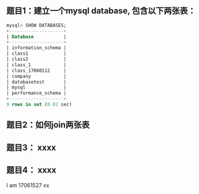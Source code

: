 ## 题目1：建立一个mysql database, 包含以下两张表：
```sql
mysql> SHOW DATABASES;
+--------------------+
| Database           |
+--------------------+
| information_schema |
| class1             |
| class2             |
| class_1            |
| class_17060112     |
| company            |
| databasetest       |
| mysql              |
| performance_schema |
+--------------------+
9 rows in set (0.02 sec)
```

## 题目2：如何join两张表

## 题目3： xxxx

## 题目4： xxxx
I am 17061527
xx


